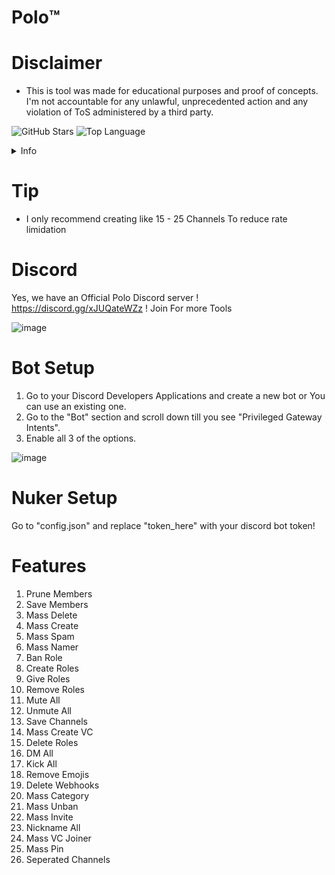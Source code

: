 # Polo™️ 

# Disclaimer
- This is tool was made for educational purposes and proof of concepts. I'm not accountable for any unlawful, unprecedented action and any violation of ToS administered by a third party.

![GitHub Stars](https://img.shields.io/github/stars/valdemarkid/Polo-Nuker?color=6d00c1&logo=github)
![Top Language](https://img.shields.io/github/languages/top/valdemarkid/Polo-Nuker?color=6d00c1)

<details>
  <summary>Info</summary>
  <ol>
    <li><a href="#Features">Features</a></li>
    <li><a href="#Tip">Tip</a></li>
    <li><a href="#Discord">Discord</a></li>
    <li><a href="#Bot Setup">Bot Setup</a></li>
    <li><a href="#Nuker Setup">Nuker Setup</a></li>
    <li><a href="#Disclaimer">Disclaimer</a></li>
  </ol>
</details>

# Tip
- I only recommend creating like 15 - 25 Channels To reduce rate limidation

# Discord
Yes, we have an Official Polo Discord server ! https://discord.gg/xJUQateWZz ! Join For more Tools

![image](https://github.com/user-attachments/assets/f98cf36f-7f4f-4f01-92f3-25ee51038fd5)

# Bot Setup
1. Go to your Discord Developers Applications and create a new bot or You can use an existing one.
2. Go to the "Bot" section and scroll down till you see "Privileged Gateway Intents".
3. Enable all 3 of the options.

![image](https://github.com/user-attachments/assets/b235d6b6-016b-40f8-b9dd-50637a79054b)

# Nuker Setup
Go to "config.json" and replace "token_here" with your discord bot token! 

# Features
1. Prune Members
2. Save Members
3. Mass Delete
4. Mass Create
5. Mass Spam
6. Mass Namer
7. Ban Role
8. Create Roles
9. Give Roles
10. Remove Roles
11. Mute All
12. Unmute All
13. Save Channels
14. Mass Create VC
15. Delete Roles
16. DM All
17. Kick All
18. Remove Emojis
19. Delete Webhooks
20. Mass Category
21. Mass Unban
22. Mass Invite
23. Nickname All
24. Mass VC Joiner
25. Mass Pin
26. Seperated Channels
